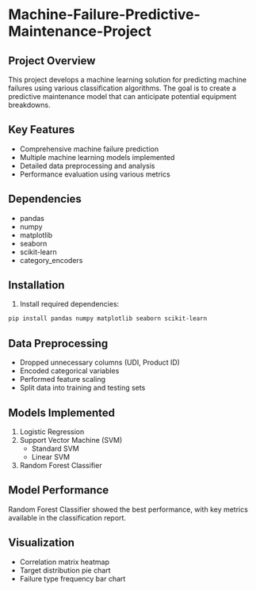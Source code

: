 # Machine-Failure-Predictive-Maintenance-Project

## Project Overview
This project develops a machine learning solution for predicting machine failures using various classification algorithms. The goal is to create a predictive maintenance model that can anticipate potential equipment breakdowns.

## Key Features
- Comprehensive machine failure prediction
- Multiple machine learning models implemented
- Detailed data preprocessing and analysis
- Performance evaluation using various metrics

## Dependencies
- pandas
- numpy
- matplotlib
- seaborn
- scikit-learn
- category_encoders

## Installation

1. Install required dependencies:
```bash
pip install pandas numpy matplotlib seaborn scikit-learn
```

## Data Preprocessing
- Dropped unnecessary columns (UDI, Product ID)
- Encoded categorical variables
- Performed feature scaling
- Split data into training and testing sets

## Models Implemented
1. Logistic Regression
2. Support Vector Machine (SVM)
   - Standard SVM
   - Linear SVM
3. Random Forest Classifier

## Model Performance
Random Forest Classifier showed the best performance, with key metrics available in the classification report.

## Visualization
- Correlation matrix heatmap
- Target distribution pie chart
- Failure type frequency bar chart
